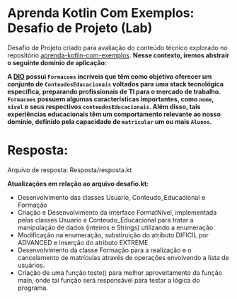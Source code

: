 # Aprenda Kotlin Com Exemplos: Desafio de Projeto (Lab)

Desafio de Projeto criado para avaliação do conteúdo técnico explorado no repositório [aprenda-kotlin-com-exemplos](https://github.com/digitalinnovationone/aprenda-kotlin-com-exemplos). **Nesse contexto, iremos abstrair o seguinte domínio de aplicação:**

**A [DIO](https://web.dio.me) possui `Formacoes` incríveis que têm como objetivo oferecer um conjunto de `ConteudosEducacionais` voltados para uma stack tecnológica específica, preparando profissionais de TI para o mercado de trabalho. `Formacoes` possuem algumas características importantes, como `nome`, `nivel` e seus respectivos `conteudosEducacionais`. Além disso, tais experiências educacionais têm um comportamento relevante ao nosso domínio, definido pela capacidade de `matricular` um ou mais `Alunos`.**

# Resposta:
Arquivo de resposta: Resposta/resposta.kt

**Atualizações em relação ao arquivo desafio.kt:**
 - Desenvolvimento das classes Usuario, Conteudo_Educadional e Formação
 - Criação e Desenvolvimento da interface FormatNível, implementada pelas classes Usuario e Conteudo_Educacional para tratar a manipulação de dados (inteiros e Strings) utilizando a enumeração
 - Modificação na enumeração, substiruição do atributo DIFICIL por ADVANCED e inserção do atributo EXTREME
 - Desenvolvimento da classe Formação para a realização e o cancelamento de matrículas através de operações envolvendo a lista de usuários.
 - Criação de uma função teste() para melhor aproveitamento da função main, onde tal função será responsável para testar a lógica do programa.